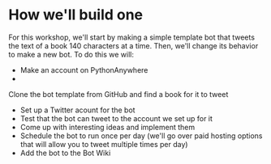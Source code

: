 # How we'll build one
For this workshop, we'll start by making a simple template bot that tweets the text of a book 140 characters at a time. Then, we'll change its behavior to make a new bot. To do this we will:

* Make an account on PythonAnywhere
* 
Clone the bot template from GitHub and find a book for it to tweet
* Set up a Twitter acount for the bot
* Test that the bot can tweet to the account we set up for it
* Come up with interesting ideas and implement them
* Schedule the bot to run once per day (we'll go over paid hosting options that will allow you to tweet multiple times per day)
* Add the bot to the Bot Wiki